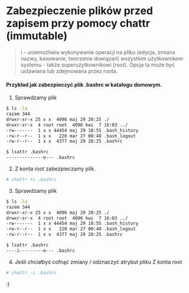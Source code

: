 


# Zabezpieczenie plików przed zapisem przy pomocy chattr (immutable)

<blockquote>
i - uniemożliwia wykonywanie operacji na pliku (edycja, zmiana nazwy, kasowanie, tworzenie dowiązań) wszystkim użytkownikom systemu - także superużytkownikowi (root). Opcja ta może być ustawiana lub zdejmowana przez roota.
</blockquote>

#### Przykład jak zabezpieczyć plik **.bashrc** w katalogu domowym.

1. Sprawdzamy plik
```sh
$ ls -la
razem 344
drwxr-xr-x 25 x x  4096 maj 29 20:25 ./
drwxr-xr-x  4 root root  4096 kwi  7 16:03 ../
-rw-------  1 x x 44454 maj 29 18:55 .bash_history
-rw-r--r--  1 x x   220 mar 27 00:48 .bash_logout
-rw-r--r--  1 x x  4377 maj 29 20:25 .bashrc

$ lsattr .bashrc
--------------e--- .bashrc
```

2. Z konta root zabezpieczamy plik.

```sh
# chattr +i .bashrc
```

3. Sprawdzamy plik

```sh
$ ls -la
razem 344
drwxr-xr-x 25 x x  4096 maj 29 20:25 ./
drwxr-xr-x  4 root root  4096 kwi  7 16:03 ../
-rw-------  1 x x 44454 maj 29 18:55 .bash_history
-rw-r--r--  1 x x   220 mar 27 00:48 .bash_logout
-rw-r--r--  1 x x  4377 maj 29 20:25 .bashrc

$ lsattr .bashrc
----i---------e--- .bashrc
```

4. Jeśli chciałbyś cofnąć zmiany / odznaczyć atrybut pliku 
Z konta root

```sh
# chattr -i .bashrc
```


:)
